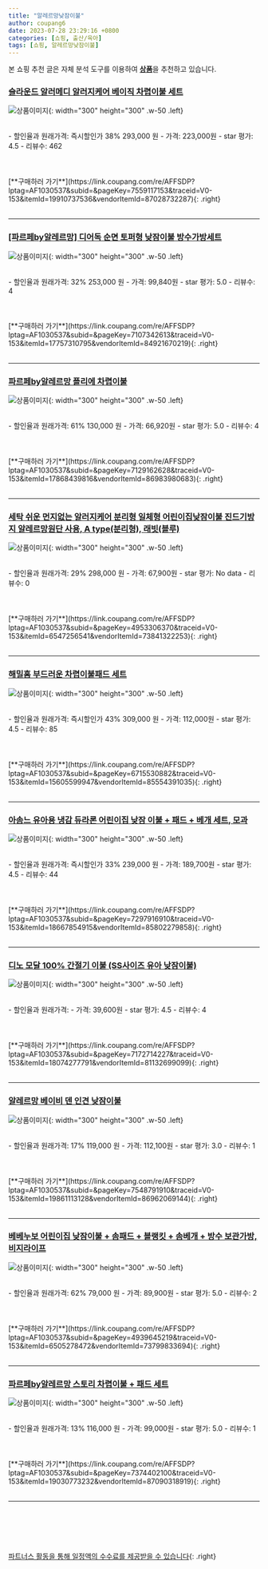 ```yaml
---
title: "알레르망낮잠이불"
author: coupang6
date: 2023-07-28 23:29:16 +0800
categories: [쇼핑, 출산/육아]
tags: [쇼핑, 알레르망낮잠이불]
---
```


본 쇼핑 추천 글은 자체 분석 도구를 이용하여 [**상품**](https://link.coupang.com/a/bao1ui)을 추천하고 있습니다.

### [슬라운드 알러메디 알러지케어 베이직 차렵이불 세트](https://link.coupang.com/re/AFFSDP?lptag=AF1030537&subid=&pageKey=7559117153&traceid=V0-153&itemId=19910737536&vendorItemId=87028732287)

![상품이미지](https://thumbnail6.coupangcdn.com/thumbnails/remote/230x230ex/image/vendor_inventory/fc6a/31da8bfb5726287eddc25964476f9f5197e83e45aba135c0328221e88632.jpg){: width="300" height="300" .w-50 .left}


<br>
- 할인율과 원래가격: 즉시할인가 38%  293,000   원
- 가격: 223,000원
- star 평가: 4.5
- 리뷰수: 462
<br>
<br>
<br>
<br>
[**구매하러 가기**](https://link.coupang.com/re/AFFSDP?lptag=AF1030537&subid=&pageKey=7559117153&traceid=V0-153&itemId=19910737536&vendorItemId=87028732287){: .right}
<br>
<br>

---

### [[파르페by알레르망] 디어독 순면 토퍼형 낮잠이불 방수가방세트](https://link.coupang.com/re/AFFSDP?lptag=AF1030537&subid=&pageKey=7107342613&traceid=V0-153&itemId=17757310795&vendorItemId=84921670219)

![상품이미지](https://thumbnail10.coupangcdn.com/thumbnails/remote/230x230ex/image/vendor_inventory/fa05/f5c839518a4aad9a65ccef831997a56afcb64b287116be673521e8d202ab.jpg){: width="300" height="300" .w-50 .left}


<br>
- 할인율과 원래가격: 32%  253,000   원
- 가격: 99,840원
- star 평가: 5.0
- 리뷰수: 4
<br>
<br>
<br>
<br>
[**구매하러 가기**](https://link.coupang.com/re/AFFSDP?lptag=AF1030537&subid=&pageKey=7107342613&traceid=V0-153&itemId=17757310795&vendorItemId=84921670219){: .right}
<br>
<br>

---

### [파르페by알레르망 플리에 차렵이불](https://link.coupang.com/re/AFFSDP?lptag=AF1030537&subid=&pageKey=7129162628&traceid=V0-153&itemId=17868439816&vendorItemId=86983980683)

![상품이미지](https://thumbnail6.coupangcdn.com/thumbnails/remote/230x230ex/image/retail/images/2023/08/25/11/8/2f3e0175-9b99-4e82-a729-f7b11d7ae195.jpg){: width="300" height="300" .w-50 .left}


<br>
- 할인율과 원래가격: 61%  130,000   원
- 가격: 66,920원
- star 평가: 5.0
- 리뷰수: 4
<br>
<br>
<br>
<br>
[**구매하러 가기**](https://link.coupang.com/re/AFFSDP?lptag=AF1030537&subid=&pageKey=7129162628&traceid=V0-153&itemId=17868439816&vendorItemId=86983980683){: .right}
<br>
<br>

---

### [세탁 쉬운 먼지없는 알러지케어 분리형 일체형 어린이집낮잠이불 진드기방지 알레르망원단 사용, A type(분리형), 래빗(블루)](https://link.coupang.com/re/AFFSDP?lptag=AF1030537&subid=&pageKey=4953306370&traceid=V0-153&itemId=6547256541&vendorItemId=73841322253)

![상품이미지](https://thumbnail6.coupangcdn.com/thumbnails/remote/230x230ex/image/vendor_inventory/c2ae/49c2299cd326feb553faaa57a0a4f77210f6afbfb03737e0dd3d253b0f04.jpg){: width="300" height="300" .w-50 .left}


<br>
- 할인율과 원래가격: 29%  298,000   원
- 가격: 67,900원
- star 평가: No data
- 리뷰수: 0
<br>
<br>
<br>
<br>
[**구매하러 가기**](https://link.coupang.com/re/AFFSDP?lptag=AF1030537&subid=&pageKey=4953306370&traceid=V0-153&itemId=6547256541&vendorItemId=73841322253){: .right}
<br>
<br>

---

### [해밀홈 부드러운 차렵이불패드 세트](https://link.coupang.com/re/AFFSDP?lptag=AF1030537&subid=&pageKey=6715530882&traceid=V0-153&itemId=15605599947&vendorItemId=85554391035)

![상품이미지](https://thumbnail9.coupangcdn.com/thumbnails/remote/230x230ex/image/vendor_inventory/e229/7c55b9b61a188fd66884ccb24ea80e740e9afae449aa0153a82a0be758ec.jpg){: width="300" height="300" .w-50 .left}


<br>
- 할인율과 원래가격: 즉시할인가 43%  309,000   원
- 가격: 112,000원
- star 평가: 4.5
- 리뷰수: 85
<br>
<br>
<br>
<br>
[**구매하러 가기**](https://link.coupang.com/re/AFFSDP?lptag=AF1030537&subid=&pageKey=6715530882&traceid=V0-153&itemId=15605599947&vendorItemId=85554391035){: .right}
<br>
<br>

---

### [아솜느 유아용 냉감 듀라론 어린이집 낮잠 이불 + 패드 + 베개 세트, 모과](https://link.coupang.com/re/AFFSDP?lptag=AF1030537&subid=&pageKey=7297916910&traceid=V0-153&itemId=18667854915&vendorItemId=85802279858)

![상품이미지](https://thumbnail7.coupangcdn.com/thumbnails/remote/230x230ex/image/rs_quotation_api/6j42dhcc/ae7525e6d96348da96c490e704b8741b.jpg){: width="300" height="300" .w-50 .left}


<br>
- 할인율과 원래가격: 즉시할인가 33%  239,000   원
- 가격: 189,700원
- star 평가: 4.5
- 리뷰수: 44
<br>
<br>
<br>
<br>
[**구매하러 가기**](https://link.coupang.com/re/AFFSDP?lptag=AF1030537&subid=&pageKey=7297916910&traceid=V0-153&itemId=18667854915&vendorItemId=85802279858){: .right}
<br>
<br>

---

### [디노 모달 100% 간절기 이불 (SS사이즈 유아 낮잠이불)](https://link.coupang.com/re/AFFSDP?lptag=AF1030537&subid=&pageKey=7172714227&traceid=V0-153&itemId=18074277791&vendorItemId=81132699099)

![상품이미지](https://thumbnail6.coupangcdn.com/thumbnails/remote/230x230ex/image/vendor_inventory/79e9/6e9059caa25251204c9d1998cfe8041aa36242d5e1a7e7f96cf0dc748cc4.jpg){: width="300" height="300" .w-50 .left}


<br>
- 할인율과 원래가격: 
- 가격: 39,600원
- star 평가: 4.5
- 리뷰수: 4
<br>
<br>
<br>
<br>
[**구매하러 가기**](https://link.coupang.com/re/AFFSDP?lptag=AF1030537&subid=&pageKey=7172714227&traceid=V0-153&itemId=18074277791&vendorItemId=81132699099){: .right}
<br>
<br>

---

### [알레르망 베이비 덴 인견 낮잠이불](https://link.coupang.com/re/AFFSDP?lptag=AF1030537&subid=&pageKey=7548791910&traceid=V0-153&itemId=19861113128&vendorItemId=86962069144)

![상품이미지](https://thumbnail9.coupangcdn.com/thumbnails/remote/230x230ex/image/vendor_inventory/e6fe/76eb61f3a5f7ce44351d2910764057e94d29d8b54a94262f3dab173c97e4.jpg){: width="300" height="300" .w-50 .left}


<br>
- 할인율과 원래가격: 17%  119,000   원
- 가격: 112,100원
- star 평가: 3.0
- 리뷰수: 1
<br>
<br>
<br>
<br>
[**구매하러 가기**](https://link.coupang.com/re/AFFSDP?lptag=AF1030537&subid=&pageKey=7548791910&traceid=V0-153&itemId=19861113128&vendorItemId=86962069144){: .right}
<br>
<br>

---

### [베베누보 어린이집 낮잠이불 + 솜패드 + 블랭킷 + 솜베개 + 방수 보관가방, 비지라이프](https://link.coupang.com/re/AFFSDP?lptag=AF1030537&subid=&pageKey=4939645219&traceid=V0-153&itemId=6505278472&vendorItemId=73799833694)

![상품이미지](https://thumbnail9.coupangcdn.com/thumbnails/remote/230x230ex/image/rs_quotation_api/qzuwuqgo/2cf91285ed244d189aa58557c0f1c35b.jpg){: width="300" height="300" .w-50 .left}


<br>
- 할인율과 원래가격: 62%  79,000   원
- 가격: 89,900원
- star 평가: 5.0
- 리뷰수: 2
<br>
<br>
<br>
<br>
[**구매하러 가기**](https://link.coupang.com/re/AFFSDP?lptag=AF1030537&subid=&pageKey=4939645219&traceid=V0-153&itemId=6505278472&vendorItemId=73799833694){: .right}
<br>
<br>

---

### [파르페by알레르망 스토리 차렵이불 + 패드 세트](https://link.coupang.com/re/AFFSDP?lptag=AF1030537&subid=&pageKey=7374402100&traceid=V0-153&itemId=19030773232&vendorItemId=87090318919)

![상품이미지](https://thumbnail7.coupangcdn.com/thumbnails/remote/230x230ex/image/rs_quotation_api/i98cqxjv/0d85d82e683d44959e09f9bf7030c27f.jpg){: width="300" height="300" .w-50 .left}


<br>
- 할인율과 원래가격: 13%  116,000   원
- 가격: 99,000원
- star 평가: 5.0
- 리뷰수: 1
<br>
<br>
<br>
<br>
[**구매하러 가기**](https://link.coupang.com/re/AFFSDP?lptag=AF1030537&subid=&pageKey=7374402100&traceid=V0-153&itemId=19030773232&vendorItemId=87090318919){: .right}
<br>
<br>

---
<br><br><br><br><br> [파트너스 활동을 통해 일정액의 수수료를 제공받을 수 있습니다](https://link.coupang.com/a/bao1ui){: .right}